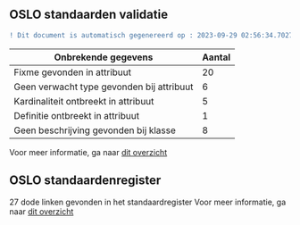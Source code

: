 ## OSLO standaarden validatie
```diff
! Dit document is automatisch gegenereerd op : 2023-09-29 02:56:34.702714
```

| Onbrekende gegevens               | Aantal  |
| ----------------------------              | --------------------------  |
| Fixme gevonden in attribuut               | 20  |
| Geen verwacht type gevonden bij attribuut | 6  |
| Kardinaliteit ontbreekt in attribuut      | 5  |
| Definitie ontbreekt in attribuut          | 1  |
| Geen beschrijving gevonden bij klasse     | 8  |

Voor meer informatie, ga naar [dit overzicht](output/controle_applicatieprofiel.md)

## OSLO standaardenregister

27 dode linken gevonden in het standaardregister
Voor meer informatie, ga naar [dit overzicht](output/dead_links.md)